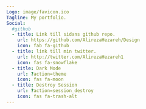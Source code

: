 ```yaml
---
Logo: image/favicon.ico
Tagline: My portfolio.
Social:
  #github
  - title: Link till sidans github repo.
    url: https://github.com/AlirezaHezareh/Design
    icon: fab fa-github
  - title: link till min twitter.
    url: http://twitter.com/AlirezaHezareh1
    icon: fas fa-snowflake
  - title: Dark Mode
    url: ?action=theme
    icon: fas fa-moon
  - title: Destroy Session
    url: ?action=session_destroy
    icon: fas fa-trash-alt    
---
```

